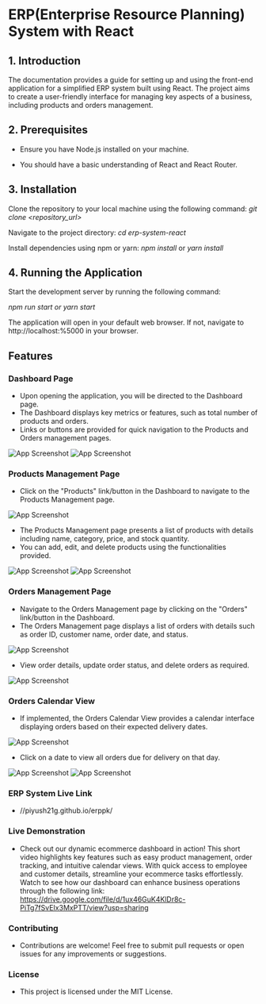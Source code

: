 # ERP(Enterprise Resource Planning) System with React

## 1. Introduction

The documentation provides a guide for setting up and using the front-end application for a simplified ERP system built using React. The project aims to create a user-friendly interface for managing key aspects of a business, including products and orders management.

## 2. Prerequisites

- Ensure you have Node.js installed on your machine.

- You should have a basic understanding of React and React Router.

## 3. Installation

Clone the repository to your local machine using the following command: *git clone <repository_url>*

Navigate to the project directory: *cd erp-system-react*

Install dependencies using npm or yarn: *npm install* or *yarn install*

## 4. Running the Application

Start the development server by running the following command: 

*npm run start or yarn start*

The application will open in your default web browser. If not, navigate to http://localhost:%5000 in your browser.



## Features

### Dashboard Page

- Upon opening the application, you will be directed to the Dashboard page.
- The Dashboard displays key metrics or features, such as total number of products and orders.
- Links or buttons are provided for quick navigation to the Products and Orders management pages.
  
![App Screenshot](https://github.com/piyush21g/erppk/blob/main/Screenshots/Screenshot%202024-03-14%20145127.png)
![App Screenshot](https://github.com/piyush21g/erppk/blob/main/Screenshots/Screenshot%202024-03-14%20145820.png)

### Products Management Page

- Click on the "Products" link/button in the Dashboard to navigate to the Products Management page.
  
![App Screenshot](https://github.com/piyush21g/erppk/blob/main/Screenshots/Screenshot%202024-03-14%20150245.png)

- The Products Management page presents a list of products with details including name, category, price, and stock quantity.
- You can add, edit, and delete products using the functionalities provided.
  
![App Screenshot](https://github.com/piyush21g/erppk/blob/main/Screenshots/Screenshot%202024-03-14%20150327.png)
![App Screenshot](https://github.com/piyush21g/erppk/blob/main/Screenshots/Screenshot%202024-03-14%20150347.png)

### Orders Management Page

- Navigate to the Orders Management page by clicking on the "Orders" link/button in the Dashboard.
- The Orders Management page displays a list of orders with details such as order ID, customer name, order date, and status.
  
![App Screenshot](https://github.com/piyush21g/erppk/blob/main/Screenshots/Screenshot%202024-03-14%20145912.png)

- View order details, update order status, and delete orders as required.
  
![App Screenshot](https://github.com/piyush21g/erppk/blob/main/Screenshots/Screenshot%202024-03-14%20155439.png)

### Orders Calendar View

- If implemented, the Orders Calendar View provides a calendar interface displaying orders based on their expected delivery dates.
  
![App Screenshot](https://github.com/piyush21g/erppk/blob/main/Screenshots/Screenshot%202024-03-14%20150127.png)

- Click on a date to view all orders due for delivery on that day.
  
![App Screenshot](https://github.com/piyush21g/erppk/blob/main/Screenshots/Screenshot%202024-03-14%20152039.png)
![App Screenshot](https://github.com/piyush21g/erppk/blob/main/Screenshots/Screenshot%202024-03-14%20150218.png)

### ERP System Live Link
- //piyush21g.github.io/erppk/
### Live Demonstration

- Check out our dynamic ecommerce dashboard in action! This short video highlights key features such as easy product management, order tracking, and intuitive calendar views. With quick access to employee and customer details, streamline your ecommerce tasks effortlessly. Watch to see how our dashboard can enhance business operations through the following link: https://drive.google.com/file/d/1ux46GuK4KlDr8c-PiTg7fSvEIx3MxPTT/view?usp=sharing
### Contributing

- Contributions are welcome! Feel free to submit pull requests or open issues for any improvements or suggestions.

### License

- This project is licensed under the MIT License.





